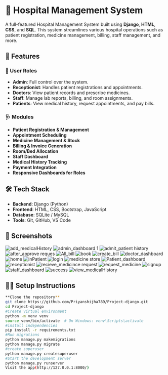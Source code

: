 # 🏥 Hospital Management System

A full-featured Hospital Management System built using **Django**, **HTML**, **CSS**, and **SQL**. This system streamlines various hospital operations such as patient registration, medicine management, billing, staff management, and more.

## 🚀 Features

### 👥 User Roles
- **Admin**: Full control over the system.
- **Receptionist**: Handles patient registrations and appointments.
- **Doctors**: View patient records and prescribe medicines.
- **Staff**: Manage lab reports, billing, and room assignments.
- **Patients**: View medical history, request appointments, and pay bills.

### 🩺 Modules
- **Patient Registration & Management**
- **Appointment Scheduling**
- **Medicine Management & Stock**
- **Billing & Invoice Generation**
- **Room/Bed Allocation**
- **Staff Dashboard**
- **Medical History Tracking**
- **Payment Integration**
- **Responsive Dashboards for Roles**

## 🛠️ Tech Stack

- **Backend**: Django (Python)
- **Frontend**: HTML, CSS, Bootstrap, JavaScript
- **Database**: SQLite / MySQL
- **Tools**: Git, GitHub, VS Code

## 📸 Screenshots

![add_medicalHistory](https://github.com/user-attachments/assets/7a4a350d-1999-4014-8007-4e789a9eac82)
![admin_dashboard 1](https://github.com/user-attachments/assets/55ab7951-6b06-4155-acef-93f49c07e232)
![admit_patient history](https://github.com/user-attachments/assets/000a83a0-562f-4658-8e63-2c4d15b6a200)
![after_approve reques](https://github.com/user-attachments/assets/845e6bfa-f75a-4be8-a646-3e641713bb85)
![All_bill](https://github.com/user-attachments/assets/1a14701a-4187-47e4-827a-df030eed4149)
![book](https://github.com/user-attachments/assets/09478983-13b7-4191-a423-8a21f6b7b0b3)
![create_bill](https://github.com/user-attachments/assets/1af05844-0903-4a8b-80da-22b627d0591c)
![doctor_dashboard](https://github.com/user-attachments/assets/8207b2bd-cd7e-48f7-bf9b-43df734e3581)
![home](https://github.com/user-attachments/assets/90d97d9a-b6bd-4bd2-9a96-02c2ce265937)
![inPatient](https://github.com/user-attachments/assets/bc21d50d-f15a-4f92-ab2d-faf0b2d10e70)
![login](https://github.com/user-attachments/assets/e7bd718c-0d78-4bf4-9d56-bc193e0b632c)
![medicine store](https://github.com/user-attachments/assets/943967f2-4d5e-483e-bba9-cb8357224a1a)
![Patient_dashboard](https://github.com/user-attachments/assets/00e592a6-26e4-49f8-9cce-3c91e50ec460)
![receptionist](https://github.com/user-attachments/assets/1f6c610a-1f80-4dda-8335-59ad98990f43)
![recieve_medicince request](https://github.com/user-attachments/assets/9936df76-0ca5-477e-af9d-da8c609dfa2b)
![request_medicine](https://github.com/user-attachments/assets/5aeb57a1-cd1c-4ff9-9a58-2a8c09f01f23)
![signup](https://github.com/user-attachments/assets/ba5b67d2-47d5-466c-b3bf-f9bb0198d117)
![staff_dashboard](https://github.com/user-attachments/assets/66f52462-9ca0-44b4-8240-be1402c7c574)
![success](https://github.com/user-attachments/assets/a32139b5-aab7-42e6-a936-9f0754c3a2cf)
![view_medicalHistory](https://github.com/user-attachments/assets/ae149bb6-68b6-4303-a781-eaaef6b5b1b5)







## 🧑‍💻 Setup Instructions
   
   ```bash
**Clone the repository**
   git clone https://github.com/Priyanshijha789/Project-django.git
   cd Project-django
   #Create virtual environment
   python -m venv venv
   source venv/bin/activate  # On Windows: venv\Scripts\activate
   #install independencies
   pip install -r requirements.txt
   #Run migrations
   python manage.py makemigrations
   python manage.py migrate
   #create superuser
   python manage.py createsuperuser
   #Start the development server
   python manage.py runserver
   Visit the app(http://127.0.0.1:8000/)

